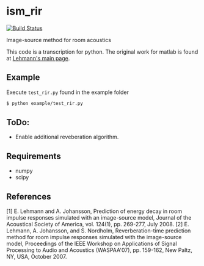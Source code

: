 # ism_rir
[![Build Status](https://travis-ci.com/Fhrozen/ism_rir.svg?branch=master)](https://travis-ci.com/Fhrozen/ism_rir)

Image-source method for room acoustics

This code is a transcription for python. The original work for matlab is found at [Lehmann's main page](http://www.eric-lehmann.com/).

## Example
Execute `test_rir.py` found in the example folder
```sh
$ python example/test_rir.py
```

## ToDo:
- Enable additional reveberation algorithm. 

## Requirements

- numpy
- scipy

## References

[1]	E. Lehmann and A. Johansson, Prediction of energy decay in room impulse responses simulated with an image-source model, Journal of the Acoustical Society of America, vol. 124(1), pp. 269-277, July 2008.
[2]	E. Lehmann, A. Johansson, and S. Nordholm, Reverberation-time prediction method for room impulse responses simulated with the image-source model, Proceedings of the IEEE Workshop on Applications of Signal Processing to Audio and Acoustics (WASPAA'07), pp. 159-162, New Paltz, NY, USA, October 2007.